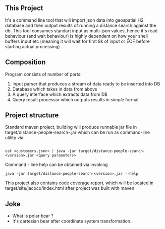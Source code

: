 This Project
------------

It's a command line tool that will import json data into geospatial H2 database and then output results of running a distance search 
    against the db.
This tool consumes standart input as multi-json values, hence it's read behaviour (and wait behaviour) is highly dependent
on how your shell buffers input etc (meaning it will wait for first 8k of input or EOF before starting actual processing).
    
Composition
-----

Program consists of number of parts:
1. Input parser that produces a stream of data ready to be inserted into DB
1. Database which takes in data from above 
1. A query interface which extracts data from DB
1. Query result processor which outputs results in _simple_ format

Project structure
-----

Standard maven project, building will produce runnable jar file in target/distance-people-search-<version>.jar which 
    can be run as command-line utility via
```$bash

cat <customers.json> | java -jar target/distance-people-search-<version>.jar <query parameters>

```

Command - line help can be obtained via invoking 
```$bash
java -jar target/distance-people-search-<version>.jar --help
```

This project also contains code coverage report, which will be located in target/site/jacoco/index.html after project was built with maven

Joke
-------

- What is polar bear ?
- It's cartesian bear after coordinate system transformation.


